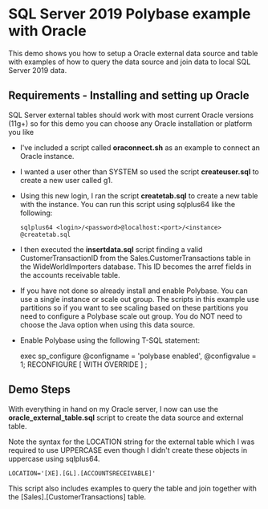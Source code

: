 # SQL Server 2019 Polybase example with Oracle

This demo shows you how to setup a Oracle external data source and table with examples of how to query the data source and join data to local SQL Server 2019 data.

## Requirements - Installing and setting up Oracle

SQL Server external tables should work with most current Oracle versions (11g+) so for this demo you can choose any Oracle installation or platform you like

- I've included a script called **oraconnect.sh** as an example to connect an Oracle instance.

- I wanted a user other than SYSTEM so used the script **createuser.sql** to create a new user called g1.

- Using this new login, I ran the script **createtab.sql** to create a new table with the instance. You can run this script using sqlplus64 like the following:

    `sqlplus64 <login>/<password>@localhost:<port>/<instance> @createtab.sql`

- I then executed the **insertdata.sql** script finding a valid CustomerTransactionID from the Sales.CustomerTransactions table in the WideWorldImporters database. This ID becomes the arref fields in the accounts receivable table.

- If you have not done so already install and enable Polybase. You can use a single instance or scale out group. The scripts in this example use partitions so if you want to see scaling based on these partitions you need to configure a Polybase scale out group. You do NOT need to choose the Java option when using this data source.
- Enable Polybase using the following T-SQL statement:

    exec sp_configure @configname = 'polybase enabled', @configvalue = 1;
RECONFIGURE [ WITH OVERRIDE ]  ;

## Demo Steps

With everything in hand on my Oracle server, I now can use the **oracle_external_table.sql** script to create the data source and external table.

Note the syntax for the LOCATION string for the external table which I was required to use UPPERCASE even though I didn't create these objects in uppercase using sqlplus64.

`LOCATION='[XE].[GL].[ACCOUNTSRECEIVABLE]'`

This script also includes examples to query the table and join together with the [Sales].[CustomerTransactions] table.
